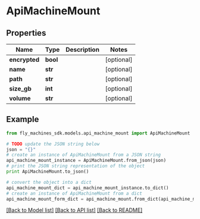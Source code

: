 # ApiMachineMount


## Properties
Name | Type | Description | Notes
------------ | ------------- | ------------- | -------------
**encrypted** | **bool** |  | [optional] 
**name** | **str** |  | [optional] 
**path** | **str** |  | [optional] 
**size_gb** | **int** |  | [optional] 
**volume** | **str** |  | [optional] 

## Example

```python
from fly_machines_sdk.models.api_machine_mount import ApiMachineMount

# TODO update the JSON string below
json = "{}"
# create an instance of ApiMachineMount from a JSON string
api_machine_mount_instance = ApiMachineMount.from_json(json)
# print the JSON string representation of the object
print ApiMachineMount.to_json()

# convert the object into a dict
api_machine_mount_dict = api_machine_mount_instance.to_dict()
# create an instance of ApiMachineMount from a dict
api_machine_mount_form_dict = api_machine_mount.from_dict(api_machine_mount_dict)
```
[[Back to Model list]](../README.md#documentation-for-models) [[Back to API list]](../README.md#documentation-for-api-endpoints) [[Back to README]](../README.md)


